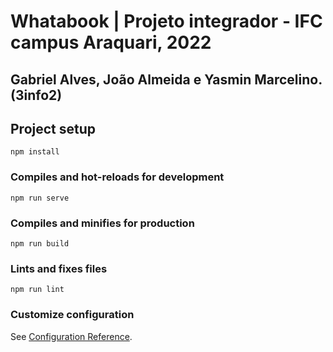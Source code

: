 # Whatabook | Projeto integrador - IFC campus Araquari, 2022 
## Gabriel Alves, João Almeida e Yasmin Marcelino. (3info2)

## Project setup
```
npm install
```

### Compiles and hot-reloads for development
```
npm run serve
```

### Compiles and minifies for production
```
npm run build
```

### Lints and fixes files
```
npm run lint
```

### Customize configuration
See [Configuration Reference](https://cli.vuejs.org/config/).
